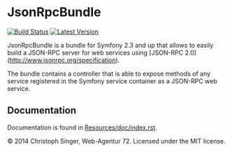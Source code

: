 JsonRpcBundle
=============

[![Build Status](https://travis-ci.org/itscaro/jsonrpc-bundle.svg?branch=master)](http://travis-ci.org/wasinger/jsonrpc-bundle)
[![Latest Version](http://img.shields.io/packagist/v/itscaro/jsonrpc-bundle.svg)](https://packagist.org/packages/itscaro/jsonrpc-bundle)

JsonRpcBundle is a bundle for Symfony 2.3 and up that allows to easily build a JSON-RPC server for web services using [JSON-RPC 2.0] (http://www.jsonrpc.org/specification).

The bundle contains a controller that is able to expose methods of any service registered in the Symfony service container as a JSON-RPC web service.

Documentation
-------------

Documentation is found in [Resources/doc/index.rst](Resources/doc/index.rst).


© 2014 Christoph Singer, Web-Agentur 72. Licensed under the MIT license.
